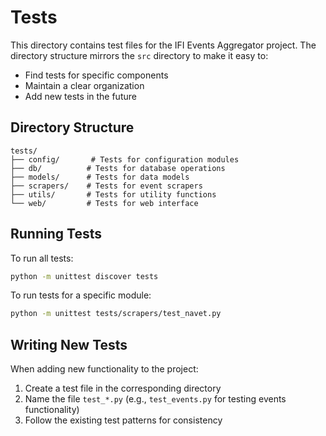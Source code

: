 # Tests

This directory contains test files for the IFI Events Aggregator project. The directory structure mirrors the `src` directory to make it easy to:
- Find tests for specific components
- Maintain a clear organization
- Add new tests in the future

## Directory Structure

```
tests/
├── config/       # Tests for configuration modules
├── db/          # Tests for database operations
├── models/      # Tests for data models
├── scrapers/    # Tests for event scrapers
├── utils/       # Tests for utility functions
└── web/         # Tests for web interface
```

## Running Tests

To run all tests:
```bash
python -m unittest discover tests
```

To run tests for a specific module:
```bash
python -m unittest tests/scrapers/test_navet.py
```

## Writing New Tests

When adding new functionality to the project:
1. Create a test file in the corresponding directory
2. Name the file `test_*.py` (e.g., `test_events.py` for testing events functionality)
3. Follow the existing test patterns for consistency 